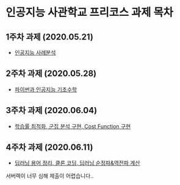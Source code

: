 # 인공지능 사관학교 프리코스 과제 목차

## 1주차 과제 (2020.05.21)
* [인공지능 사례분석](https://github.com/Jung-Changhyun/Jung/blob/master/1%EC%A3%BC%EC%B0%A8%EA%B3%BC%EC%A0%9C.ipynb)

## 2주차 과제 (2020.05.28)
* [파이썬과 인공지능 기초수학](https://github.com/Jung-Changhyun/Jung/blob/master/2%EC%A3%BC%EC%B0%A8%EA%B3%BC%EC%A0%9C.ipynb)
## 3주차 과제 (2020.06.04)
* [학습률 최적화, 군집 분석 구현, Cost Function 구현](https://github.com/Jung-Changhyun/Jung/blob/master/3%EC%A3%BC%EC%B0%A8_%EA%B3%BC%EC%A0%9C.ipynb)
## 4주차 과제 (2020.06.11)
* [딥러닝 용어 정리, 클론 코딩, 딥러닝 순정파&역전파 계산](https://github.com/Jung-Changhyun/Jung/blob/master/4%EC%A3%BC%EC%B0%A8_%EA%B3%BC%EC%A0%9C.ipynb)

서버렉이 너무 심해 제출이 어렵습니다..
